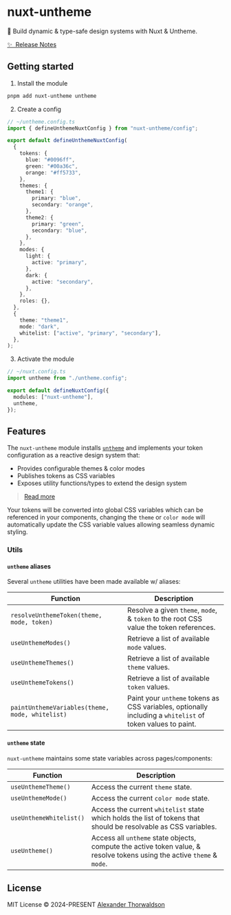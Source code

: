 # nuxt-untheme

🎨 Build dynamic & type-safe design systems with Nuxt & Untheme.

[✨ &nbsp;Release Notes](/CHANGELOG.md)

## Getting started

1. Install the module

```bash
pnpm add nuxt-untheme untheme
```

2. Create a config

```ts
// ~/untheme.config.ts
import { defineUnthemeNuxtConfig } from "nuxt-untheme/config";

export default defineUnthemeNuxtConfig(
  {
    tokens: {
      blue: "#0096ff",
      green: "#00a36c",
      orange: "#ff5733",
    },
    themes: {
      theme1: {
        primary: "blue",
        secondary: "orange",
      },
      theme2: {
        primary: "green",
        secondary: "blue",
      },
    },
    modes: {
      light: {
        active: "primary",
      },
      dark: {
        active: "secondary",
      },
    },
    roles: {},
  },
  {
    theme: "theme1",
    mode: "dark",
    whitelist: ["active", "primary", "secondary"],
  },
);
```

3. Activate the module

```ts
// ~/nuxt.config.ts
import untheme from "./untheme.config";

export default defineNuxtConfig({
  modules: ["nuxt-untheme"],
  untheme,
});
```

## Features

The `nuxt-untheme` module installs [`untheme`](https://github.com/zoobzio/untheme) and implements your token configuration as a reactive design system that:

- Provides configurable themes & color modes
- Publishes tokens as CSS variables
- Exposes utility functions/types to extend the design system

> [Read more](/packages/untheme/README.md)

Your tokens will be converted into global CSS variables which can be referenced in your components, changing the `theme` or `color mode` will automatically update the CSS variable values allowing seamless dynamic styling.

### Utils

#### `untheme` aliases

Several `untheme` utilities have been made available w/ aliases:

| Function                                        | Description                                                                                                |
| ----------------------------------------------- | ---------------------------------------------------------------------------------------------------------- |
| `resolveUnthemeToken(theme, mode, token)`       | Resolve a given `theme`, `mode`, & `token` to the root CSS value the token references.                     |
| `useUnthemeModes()`                             | Retrieve a list of available `mode` values.                                                                |
| `useUnthemeThemes()`                            | Retrieve a list of available `theme` values.                                                               |
| `useUnthemeTokens()`                            | Retrieve a list of available `token` values.                                                               |
| `paintUnthemeVariables(theme, mode, whitelist)` | Paint your `untheme` tokens as CSS variables, optionally including a `whitelist` of token values to paint. |

#### `untheme` state

`nuxt-untheme` maintains some state variables across pages/components:

| Function                | Description                                                                                                             |
| ----------------------- | ----------------------------------------------------------------------------------------------------------------------- |
| `useUnthemeTheme()`     | Access the current `theme` state.                                                                                       |
| `useUnthemeMode()`      | Access the current `color mode` state.                                                                                  |
| `useUnthemeWhitelist()` | Access the current `whitelist` state which holds the list of tokens that should be resolvable as CSS variables.         |
| `useUntheme()`          | Access all `untheme` state objects, compute the active token value, & resolve tokens using the active `theme` & `mode`. |

## License

MIT License &copy; 2024-PRESENT [Alexander Thorwaldson](https://github.com/zoobzio)
